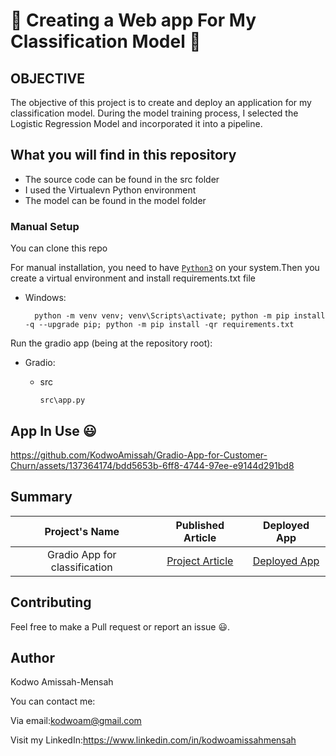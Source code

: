 # 🚀 Creating a Web app For My Classification Model  🚀


## OBJECTIVE
The objective of this project is to create and deploy an application for my classification model. During the model training process, I selected the Logistic Regression Model and incorporated it into a pipeline.

## What you will find in this repository
- The source code can be found in the src folder
- I used the Virtualevn Python environment
- The model can be found in the model folder

### Manual Setup

You can clone this repo

For manual installation, you need to have [`Python3`](https://www.python.org/) on your system.Then you create a virtual environment and install requirements.txt file


- Windows:
        
        python -m venv venv; venv\Scripts\activate; python -m pip install -q --upgrade pip; python -m pip install -qr requirements.txt  

 Run the gradio app (being at the repository root):
        
  - Gradio:
    
    - src

          src\app.py

## App In Use 😃   



https://github.com/KodwoAmissah/Gradio-App-for-Customer-Churn/assets/137364174/bdd5653b-6ff8-4744-97ee-e9144d291bd8



## Summary

 | Project's Name | Published Article  | Deployed App |
|:--------------:|:--------------:|:--------------:|
| Gradio App for classification |[Project Article](https://medium.com/@kodwoam/building-and-deploying-a-machine-learning-app-using-gradio-to-predict-if-a-customer-will-churn-or-2fd3ae3cb2b2) |    [Deployed App](https://huggingface.co/spaces/Kodwo11/Churn_prediction)|

## Contributing

Feel free to make a Pull request or report an issue 😃.

## Author
Kodwo Amissah-Mensah

You can contact me:

Via email:kodwoam@gmail.com

Visit my LinkedIn:https://www.linkedin.com/in/kodwoamissahmensah
